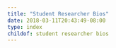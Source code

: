 ```yaml
---
title: "Student Researcher Bios"
date: 2018-03-11T20:43:49-08:00
type: index
childof: student researcher bios
---
```

